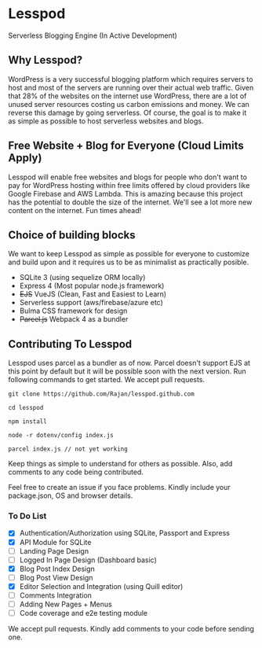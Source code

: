 # Lesspod
Serverless Blogging Engine (In Active Development)


## Why Lesspod?

WordPress is a very successful blogging platform which requires servers to host and most of the servers are running over their actual web traffic. Given that 28% of the websites on the internet use WordPress, there are a lot of unused server resources costing us carbon emissions and money. We can reverse this damage by going serverless. Of course, the goal is to make it as simple as possible to host serverless websites and blogs.


## Free Website + Blog for Everyone (Cloud Limits Apply)

Lesspod will enable free websites and blogs for people who don't want to pay for WordPress hosting within free limits offered by cloud providers like Google Firebase and AWS Lambda. This is amazing because this project has the potential to double the size of the internet. We'll see a lot more new content on the internet. Fun times ahead!

## Choice of building blocks

We want to keep Lesspod as simple as possible for everyone to customize and build upon and it requires us to be as minimalist as practically posible.

- SQLite 3 (using sequelize ORM locally)
- Express 4 (Most popular node.js framework)
- ~~EJS~~ VueJS (Clean, Fast and Easiest to Learn)
- Serverless support (aws/firebase/azure etc)
- Bulma CSS framework for design
- ~~Parcel.js~~ Webpack 4 as a bundler


## Contributing To Lesspod

Lesspod uses parcel as a bundler as of now. Parcel doesn't support EJS at this point by default but it will be possible soon with the next version. Run following commands to get started. We accept pull requests.

```
git clone https://github.com/Rajan/lesspod.github.com

cd lesspod

npm install

node -r dotenv/config index.js 

parcel index.js // not yet working

```

Keep things as simple to understand for others as possible. Also, add comments to any code being contributed.

Feel free to create an issue if you face problems. Kindly include your package.json, OS and browser details.


### To Do List

- [x] Authentication/Authorization using SQLite, Passport and Express
- [x] API Module for SQLite
- [ ] Landing Page Design
- [ ] Logged In Page Design (Dashboard basic)
- [x] Blog Post Index Design
- [ ] Blog Post View Design
- [x] Editor Selection and Integration (using Quill editor)
- [ ] Comments Integration
- [ ] Adding New Pages + Menus
- [ ] Code coverage and e2e testing module

We accept pull requests. Kindly add comments to your code before sending one.
